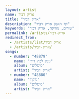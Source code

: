 ```yaml
---
layout: artist
name: אריק דביר
title: "אריק דביר"
description: "דף האמן אריק דביר"
keywords: "שירים, מוזיקה, אריק דביר"
permalink: /artists/אריק-דביר
redirect_from:
  - /artists/list/אריק דביר
  - /artists/אריק-דביר/
songs:
  - number: "48879"
    name: "ניגון לכה דודי"
    album: "סינגלים"
    artist: "אריק דביר"
  - number: "48880"
    name: "נרקוד"
    album: "סינגלים"
    artist: "אריק דביר"
---
```

